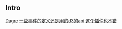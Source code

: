 ## Intro
[Dagre](https://github.com/dagrejs/dagre/wiki)
[一些事件的定义还是用的d3的api](https://github.com/d3/d3/wiki/CN-Home)
[这个插件也不错](http://resources.jointjs.com/demos)